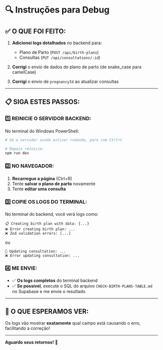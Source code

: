 # 🔍 Instruções para Debug

## ✅ **O QUE FOI FEITO:**

1. **Adicionei logs detalhados** no backend para:
   - Plano de Parto (`POST /api/birth-plans`)
   - Consultas (`PUT /api/consultations/:id`)

2. **Corrigi** o envio de dados do plano de parto (de snake_case para camelCase)

3. **Corrigi** o envio de `pregnancyId` ao atualizar consultas

---

## 📋 **SIGA ESTES PASSOS:**

### **1️⃣ REINICIE O SERVIDOR BACKEND:**

No terminal do Windows PowerShell:

```powershell
# Se o servidor ainda estiver rodando, pare com Ctrl+C

# Depois reinicie:
npm run dev
```

### **2️⃣ NO NAVEGADOR:**

1. **Recarregue a página** (Ctrl+R)
2. Tente **salvar o plano de parto** novamente
3. Tente **editar uma consulta**

### **3️⃣ COPIE OS LOGS DO TERMINAL:**

No terminal do backend, você verá logs como:

```
📋 Creating birth plan with data: {...}
❌ Error creating birth plan: ...
❌ Zod validation errors: [...]
```

ou

```
📝 Updating consultation: ...
❌ Error updating consultation: ...
```

### **4️⃣ ME ENVIE:**

- ✅ **Os logs completos** do terminal backend
- ✅ **Se possível**, execute o SQL do arquivo `CHECK-BIRTH-PLANS-TABLE.md` no Supabase e me envie o resultado

---

## 🎯 **O QUE ESPERAMOS VER:**

Os logs vão mostrar **exatamente** qual campo está causando o erro, facilitando a correção!

---

**Aguardo seus retornos!** 🚀

